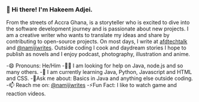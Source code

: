 ### 👋 Hi there! I'm Hakeem Adjei.
 From the streets of Accra Ghana, is a storyteller who is excited to dive into the software development journey and is passionate about new projects. 
 I am a creative writer who wants to translate my ideas and share by contributing to open-source projects. 
 On most days, I write at [afdtechtalk](afd-techtalk.com) and [@namijiwrites](https://medium.com/@namijiwrites).
 Outside coding I cook and daydream stories I hope to publish as novels and I enjoy podcast, photography, illustration and anime. 

-😄 Pronouns: He/Him
-🙏🏾 I am looking for help on Java, node.js and so many others.
-🧐 I am currently learning Java, Python, Javascript and HTML and CSS.
-💬Ask me about: Basics in Java and anything else outside coding.
-📫 Reach me on: [@namijiwrites](https://twitter.com/namijiwrites)
-⚡Fun Fact: I like to watch game and reaction videos.
